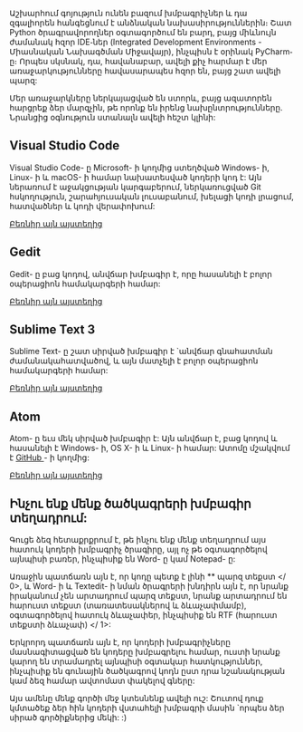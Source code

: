 Աշխարհում գոյություն ունեն բազում խմբագրիչներ և դա զգալիորեն հանգեցնում է անձնական նախասիրություններին։ Շատ Python ծրագրավորողներ օգտագործում են բարդ, բայց միևնույն ժամանակ հզոր IDE֊ներ (Integrated Development Environments - Միասնական Նախագծման Միջավայր), ինչպիսն է օրինակ PyCharm֊ը։ Որպես սկսնակ, դա, հավանաբար, ավելի քիչ հարմար է մեր առաջարկությունները հավասարապես հզոր են, բայց շատ ավելի պարզ:

Մեր առաջարկները ներկայացված են ստորև, բայց ազատորեն հարցրեք ձեր մարզչին, թե որոնք են իրենց նախընտրությունները. Նրանցից օգնություն ստանալն ավելի հեշտ կլինի:

## Visual Studio Code 

Visual Studio Code- ը Microsoft- ի կողմից ստեղծված Windows- ի, Linux- ի և macOS- ի համար նախատեսված կոդերի կոդ է: Այն ներառում է աջակցության կարգաբերում, ներկառուցված Git հսկողություն, շարահյուսական լուսաբանում, խելացի կոդի լրացում, հատվածներ և կոդի վերափոխում:

[Բեռնիր այն այստեղից](https://code.visualstudio.com/)

## Gedit

Gedit- ը բաց կոդով, անվճար խմբագիր է, որը հասանելի է բոլոր օպերացիոն համակարգերի համար:

[Բեռնիր այն այստեղից](https://wiki.gnome.org/Apps/Gedit#Download)

## Sublime Text 3 

Sublime Text- ը շատ սիրված խմբագիր է `անվճար գնահատման ժամանակահատվածով, և այն մատչելի է բոլոր օպերացիոն համակարգերի համար:

[Բեռնիր այն այստեղից](https://www.sublimetext.com/3)

## Atom

Atom- ը եւս մեկ սիրված խմբագիր է: Այն անվճար է, բաց կոդով և հասանելի է Windows- ի, OS X- ի և Linux- ի համար: Ատոմը մշակվում է [ GitHub ](https://github.com/) - ի կողմից:

[Բեռնիր այն այստեղից](https://atom.io/)

## Ինչու ենք մենք ծածկագրերի խմբագիր տեղադրում:

Գուցե ձեզ հետաքրքրում է, թե ինչու ենք մենք տեղադրում այս հատուկ կոդերի խմբագրիչ ծրագիրը, այլ ոչ թե օգտագործելով այնպիսի բառեր, ինչպիսիք են Word- ը կամ Notepad- ը:

Առաջին պատճառն այն է, որ կոդը պետք է լինի ** պարզ տեքստ </ 0>, և Word- ի և Textedit- ի նման ծրագրերի խնդիրն այն է, որ նրանք իրականում չեն արտադրում պարզ տեքստ, նրանք արտադրում են հարուստ տեքստ (տառատեսակներով և ձևաչափմամբ), օգտագործելով հատուկ ձևաչափեր, ինչպիսիք են  RTF (հարուստ տեքստի ձևաչափ) </ 1>:</p> 

Երկրորդ պատճառն այն է, որ կոդերի խմբագրիչները մասնագիտացված են կոդերը խմբագրելու համար, ուստի նրանք կարող են տրամադրել այնպիսի օգտակար հատկություններ, ինչպիսիք են գունային ծածկագրով կոդն ըստ դրա նշանակության կամ ձեզ համար ավտոմատ փակելով գները:

Այս ամենը մենք գործի մեջ կտեսնենք ավելի ուշ: Շուտով դուք կմտածեք ձեր հին կոդերի վստահելի խմբագրի մասին `որպես ձեր սիրած գործիքներից մեկի: :)